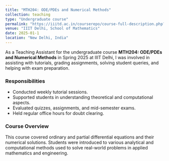 ```yaml
---
title: "MTH204: ODE/PDEs and Numerical Methods"
collection: teaching
type: "Undergraduate course"
permalink: "https://iiitd.ac.in/courserepo/course-full-description.php?course_number=MTH204"
venue: "IIIT Delhi, School of Mathematics"
date: 2025-01-1
location: "New Delhi, India"
---
```


As a Teaching Assistant for the undergraduate course **MTH204: ODE/PDEs and Numerical Methods** in Spring 2025 at IIIT Delhi, I was involved in assisting with tutorials, grading assignments, solving student queries, and helping with exam preparation. 

### Responsibilities
- Conducted weekly tutorial sessions.
- Supported students in understanding theoretical and computational aspects.
- Evaluated quizzes, assignments, and mid-semester exams.
- Held regular office hours for doubt clearing.

### Course Overview
This course covered ordinary and partial differential equations and their numerical solutions. Students were introduced to various analytical and computational methods used to solve real-world problems in applied mathematics and engineering.
